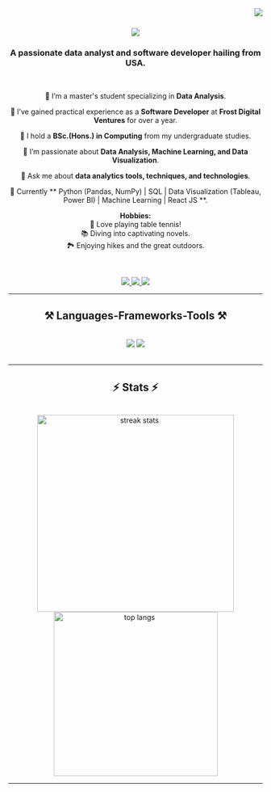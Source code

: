 <img align="right" src="https://visitor-badge.laobi.icu/badge?page_id=rupa-08.rupa-08" />

<h1 align="center">
    <img src="https://readme-typing-svg.herokuapp.com/?font=Righteous&size=35&center=true&vCenter=true&width=500&height=70&duration=4000&lines=Hi+there!+👋;+I'm+Rupa+Shrestha!;&color=6495ED"" />
</h1>

<h3 align="center">A passionate data analyst and software developer hailing from USA.</h3>

<br/>

<div align="center"> 

🚀 I’m a master's student specializing in **Data Analysis**.
 
 🚀 I’ve gained practical experience as a **Software Developer** at **Frost Digital Ventures** for over a year.

 🔭 I hold a **BSc.(Hons.) in Computing** from my undergraduate studies.

 🌟 I’m passionate about **Data Analysis, Machine Learning, and Data Visualization**.

 💬 Ask me about **data analytics tools, techniques, and technologies**.
 
 🌱 Currently ** Python (Pandas, NumPy) | SQL | Data Visualization (Tableau, Power BI) | Machine Learning | React JS **.

 **Hobbies:** <br/>
        🏓 Love playing table tennis! <br/>
        📚 Diving into captivating novels. <br/>
        🏞️ Enjoying hikes and the great outdoors. 
 </div>

 <br />
 <br />
<div align="center"> 
  <a href="mailto:rupashrestha597@gmail.com">
    <img src="https://img.shields.io/badge/Gmail-333333?style=for-the-badge&logo=gmail&logoColor=red" />
  </a>
  <a href="https://np.linkedin.com/in/rupa-shrestha" target="_blank">
    <img src="https://img.shields.io/badge/LinkedIn-0077B5?style=for-the-badge&logo=linkedin&logoColor=white" target="_blank" />
  </a>
  <a href="https://shrestha-rupa.web.app/" target="_blank">
     <img src="https://img.shields.io/badge/Portfolio-FF5722?style=for-the-badge&logo=todoist&logoColor=white" target="_blank" /> <!-- sqlite, safari, google-chrome are other good icon options -->
  </a>
</div>

 <hr/>
 
<h2 align="center">⚒️ Languages-Frameworks-Tools ⚒️</h2>
<br/>
<div align="center">
<!--     <img src="https://skillicons.dev/icons?i=react,html,css,vscode,github,tailwind,git" /> -->
<!--     <img src="https://skillicons.dev/icons?i=nodejs,javascript,typescript,express,firebase,mongodb" /><br> -->
    <img src="https://skillicons.dev/icons?i=python,r-dark,sqllite,react,html,css,vscode,github,tailwind" />
    <img src="https://skillicons.dev/icons?i=javascript,typescript,express,firebase,mongodb,git,github" /><br>
</div>

</div>

<br/>
<hr/>

<h2 align="center">⚡ Stats ⚡</h2>
<br>
<div align=center>
  <img width=390 align="center" src="https://streak-stats.demolab.com?user=rupa-08&theme=dark&border_radius=10&date_format=M%20j%5B%2C%20Y%5D" alt="streak stats"/>
  <img width=325 align="center" src="https://camo.githubusercontent.com/4c926d8f9b974c08a82441f4b9d96eef061d97f0299309a5ff577675c2ba0db5/68747470733a2f2f6769746875622d726561646d652d73746174732e76657263656c2e6170702f6170692f746f702d6c616e67732f3f757365726e616d653d727570612d3038266c61796f75743d636f6d70616374267468656d653d726561637426626f726465725f7261646975733d3130" alt="top langs" />
</div>

<hr/>

<!--
